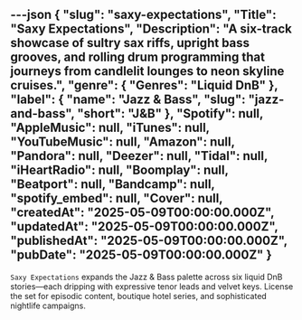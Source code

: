---json
{
  "slug": "saxy-expectations",
  "Title": "Saxy Expectations",
  "Description": "A six-track showcase of sultry sax riffs, upright bass grooves, and rolling drum programming that journeys from candlelit lounges to neon skyline cruises.",
  "genre": {
    "Genres": "Liquid DnB"
  },
  "label": {
    "name": "Jazz & Bass",
    "slug": "jazz-and-bass",
    "short": "J&B"
  },
  "Spotify": null,
  "AppleMusic": null,
  "iTunes": null,
  "YouTubeMusic": null,
  "Amazon": null,
  "Pandora": null,
  "Deezer": null,
  "Tidal": null,
  "iHeartRadio": null,
  "Boomplay": null,
  "Beatport": null,
  "Bandcamp": null,
  "spotify_embed": null,
  "Cover": null,
  "createdAt": "2025-05-09T00:00:00.000Z",
  "updatedAt": "2025-05-09T00:00:00.000Z",
  "publishedAt": "2025-05-09T00:00:00.000Z",
  "pubDate": "2025-05-09T00:00:00.000Z"
}
---

`Saxy Expectations` expands the Jazz & Bass palette across six liquid DnB stories—each dripping with expressive tenor leads and velvet keys. License the set for episodic content, boutique hotel series, and sophisticated nightlife campaigns.
